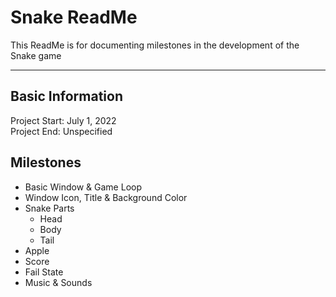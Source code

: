 # Snake ReadMe
This ReadMe is for documenting milestones in the development of the Snake game

---

## Basic Information
Project Start: July 1, 2022  
Project End: Unspecified

## Milestones
- Basic Window & Game Loop
- Window Icon, Title & Background Color
- Snake Parts
    - Head
    - Body
    - Tail
- Apple
- Score
- Fail State
- Music & Sounds

